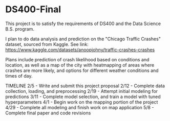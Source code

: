 # DS400-Final

This project is to satisfy the requirements of DS400 and the Data Science B.S. program.

I plan to do data analysis and prediction on the "Chicago Traffic Crashes" dataset, sourced from Kaggle.
See link: https://www.kaggle.com/datasets/anoopjohny/traffic-crashes-crashes

Plans include prediction of crash likelihood based on conditions and location, as well as a map of the city with heatmapping of areas where crashes are more likely,
and options for different weather conditions and times of day.

TIMELINE
2/5 - Write and submit this project proposal
2/12 - Complete data collection, loading, and preprocessing
2/19 - Attempt initial modeling for predictions
3/11 - Complete model selection, and train a model with tuned hyperparameters
4/1 - Begin work on the mapping portion of the project
4/29 - Complete all modeling and finish work on map application
5/8 - Complete final paper and code revisions
